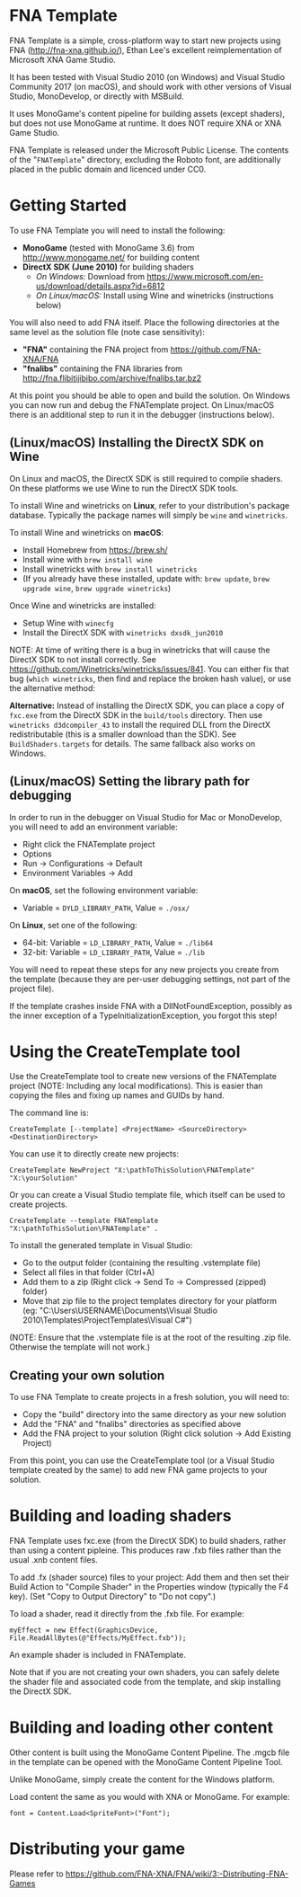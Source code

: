 FNA Template
============

FNA Template is a simple, cross-platform way to start new projects using FNA (http://fna-xna.github.io/), Ethan Lee's excellent reimplementation of Microsoft XNA Game Studio.

It has been tested with Visual Studio 2010 (on Windows) and Visual Studio Community 2017 (on macOS), and should work with other versions of Visual Studio, MonoDevelop, or directly with MSBuild.

It uses MonoGame's content pipeline for building assets (except shaders), but does not use MonoGame at runtime. It does NOT require XNA or XNA Game Studio.

FNA Template is released under the Microsoft Public License. The contents of the "`FNATemplate`" directory, excluding the Roboto font, are additionally placed in the public domain and licenced under CC0.


Getting Started
===============

To use FNA Template you will need to install the following:

- **MonoGame** (tested with MonoGame 3.6) from http://www.monogame.net/ for building content
- **DirectX SDK (June 2010)** for building shaders
  - *On Windows:* Download from https://www.microsoft.com/en-us/download/details.aspx?id=6812
  - *On Linux/macOS:* Install using Wine and winetricks (instructions below)

You will also need to add FNA itself. Place the following directories at the same level as the solution file (note case sensitivity):

- **"FNA"** containing the FNA project from https://github.com/FNA-XNA/FNA
- **"fnalibs"** containing the FNA libraries from http://fna.flibitijibibo.com/archive/fnalibs.tar.bz2

At this point you should be able to open and build the solution. On Windows you can now run and debug the FNATemplate project. On Linux/macOS there is an additional step to run it in the debugger (instructions below).

(Linux/macOS) Installing the DirectX SDK on Wine
------------------------------------------------

On Linux and macOS, the DirectX SDK is still required to compile shaders. On these platforms we use Wine to run the DirectX SDK tools.

To install Wine and winetricks on **Linux**, refer to your distribution's package database. Typically the package names will simply be `wine` and `winetricks`.

To install Wine and winetricks on **macOS**:

- Install Homebrew from https://brew.sh/
- Install wine with `brew install wine`
- Install winetricks with `brew install winetricks`
- (If you already have these installed, update with: `brew update`, `brew upgrade wine`, `brew upgrade winetricks`)

Once Wine and winetricks are installed:

- Setup Wine with `winecfg`
- Install the DirectX SDK with `winetricks dxsdk_jun2010`

NOTE: At time of writing there is a bug in winetricks that will cause the DirectX SDK to not install correctly. See https://github.com/Winetricks/winetricks/issues/841. You can either fix that bug (`which winetricks`, then find and replace the broken hash value), or use the alternative method:

**Alternative:** Instead of installing the DirectX SDK, you can place a copy of `fxc.exe` from the DirectX SDK in the `build/tools` directory. Then use `winetricks d3dcompiler_43` to install the required DLL from the DirectX redistributable (this is a smaller download than the SDK). See `BuildShaders.targets` for details. The same fallback also works on Windows.

(Linux/macOS) Setting the library path for debugging
----------------------------------------------------

In order to run in the debugger on Visual Studio for Mac or MonoDevelop, you will need to add an environment variable:

- Right click the FNATemplate project
- Options
- Run -> Configurations -> Default
- Environment Variables -> Add

On **macOS**, set the following environment variable:

- Variable = `DYLD_LIBRARY_PATH`, Value = `./osx/`

On **Linux**, set one of the following:

- 64-bit: Variable = `LD_LIBRARY_PATH`, Value = `./lib64`
- 32-bit: Variable = `LD_LIBRARY_PATH`, Value = `./lib`

You will need to repeat these steps for any new projects you create from the template (because they are per-user debugging settings, not part of the project file).

If the template crashes inside FNA with a DllNotFoundException, possibly as the inner exception of a TypeInitializationException, you forgot this step!

Using the CreateTemplate tool
=============================

Use the CreateTemplate tool to create new versions of the FNATemplate project (NOTE: Including any local modifications). This is easier than copying the files and fixing up names and GUIDs by hand.

The command line is:

`CreateTemplate [--template] <ProjectName> <SourceDirectory> <DestinationDirectory>`

You can use it to directly create new projects:

`CreateTemplate NewProject "X:\pathToThisSolution\FNATemplate" "X:\yourSolution"`

Or you can create a Visual Studio template file, which itself can be used to create projects.

`CreateTemplate --template FNATemplate "X:\pathToThisSolution\FNATemplate" .`

To install the generated template in Visual Studio:

- Go to the output folder (containing the resulting .vstemplate file)
- Select all files in that folder (Ctrl+A)
- Add them to a zip (Right click -> Send To -> Compressed (zipped) folder)
- Move that zip file to the project templates directory for your platform (eg: "C:\Users\USERNAME\Documents\Visual Studio 2010\Templates\ProjectTemplates\Visual C#")

(NOTE: Ensure that the .vstemplate file is at the root of the resulting .zip file. Otherwise the template will not work.)

Creating your own solution
--------------------------

To use FNA Template to create projects in a fresh solution, you will need to:

- Copy the "build" directory into the same directory as your new solution
- Add the "FNA" and "fnalibs" directories as specified above
- Add the FNA project to your solution (Right click solution -> Add Existing Project)

From this point, you can use the CreateTemplate tool (or a Visual Studio template created by the same) to add new FNA game projects to your solution.


Building and loading shaders
============================

FNA Template uses fxc.exe (from the DirectX SDK) to build shaders, rather than using a content pipleine. This produces raw .fxb files rather than the usual .xnb content files.

To add .fx (shader source) files to your project: Add them and then set their Build Action to "Compile Shader" in the Properties window (typically the F4 key). (Set "Copy to Output Directory" to "Do not copy".)

To load a shader, read it directly from the .fxb file. For example:

`myEffect = new Effect(GraphicsDevice, File.ReadAllBytes(@"Effects/MyEffect.fxb"));`

An example shader is included in FNATemplate.

Note that if you are not creating your own shaders, you can safely delete the shader file and associated code from the template, and skip installing the DirectX SDK.


Building and loading other content
==================================

Other content is built using the MonoGame Content Pipeline. The .mgcb file in the template can be opened with the MonoGame Content Pipeline Tool.

Unlike MonoGame, simply create the content for the Windows platform.

Load content the same as you would with XNA or MonoGame. For example:

`font = Content.Load<SpriteFont>("Font");`


Distributing your game
======================

Please refer to https://github.com/FNA-XNA/FNA/wiki/3:-Distributing-FNA-Games

